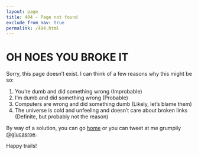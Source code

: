 ```yaml
---
layout: page
title: 404 - Page not found
exclude_from_nav: true
permalink: /404.html
---
```


# OH NOES YOU BROKE IT

Sorry, this page doesn&rsquo;t exist. I can think of a few reasons why this might be so:

1. You&rsquo;re dumb and did something wrong (Improbable)
2. I&rsquo;m dumb and did something wrong (Probable)
3. Computers are wrong and did something dumb (Likely, let&rsquo;s blame them)
4. The universe is cold and unfeeling and doesn&rsquo;t care about broken links (Definite, but probably not the reason)

By way of a solution, you can go [home](http://glucasroe.com) or you can tweet at me grumpily [@glucasroe](http://twitter.com/glucasroe).

Happy trails!
